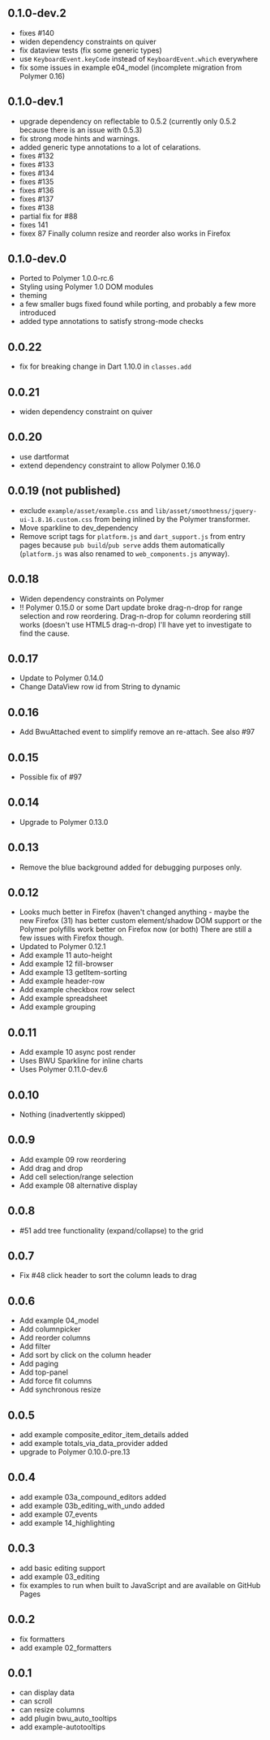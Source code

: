 ## 0.1.0-dev.2
- fixes #140
- widen dependency constraints on quiver
- fix dataview tests (fix some generic types)
- use `KeyboardEvent.keyCode` instead of `KeyboardEvent.which` everywhere
- fix some issues in example e04_model (incomplete migration from Polymer 0.16)

## 0.1.0-dev.1
- upgrade dependency on reflectable to 0.5.2 (currently only 0.5.2 because there is an issue with 0.5.3)
- fix strong mode hints and warnings.
- added generic type annotations to a lot of celarations.
- fixes #132
- fixes #133
- fixes #134
- fixes #135
- fixes #136
- fixes #137
- fixes #138
- partial fix for #88
- fixes 141
- fixex 87  Finally column resize and reorder also works in Firefox

## 0.1.0-dev.0
- Ported to Polymer 1.0.0-rc.6
- Styling using Polymer 1.0 DOM modules
- theming
- a few smaller bugs fixed found while porting, and probably a few more introduced
- added type annotations to satisfy strong-mode checks

## 0.0.22
- fix for breaking change in Dart 1.10.0 in `classes.add`

## 0.0.21
- widen dependency constraint on quiver

## 0.0.20
- use dartformat
- extend dependency constraint to allow Polymer 0.16.0

## 0.0.19 (not published)
- exclude `example/asset/example.css` and
`lib/asset/smoothness/jquery-ui-1.8.16.custom.css` from being inlined by the
Polymer transformer.
- Move sparkline to dev_dependency
- Remove script tags for `platform.js` and `dart_support.js` from entry pages
because `pub build`/`pub serve` adds them automatically (`platform.js` was also
renamed to `web_components.js` anyway).

## 0.0.18
- Widen dependency constraints on Polymer
- !! Polymer 0.15.0 or some Dart update broke drag-n-drop for range selection and
 row reordering. Drag-n-drop for column reordering still works (doesn't use HTML5
 drag-n-drop) I'll have yet to investigate to find the cause.
## 0.0.17
- Update to Polymer 0.14.0
- Change DataView row id from String to dynamic

## 0.0.16
- Add BwuAttached event to simplify remove an re-attach. See also #97

## 0.0.15
- Possible fix of #97

## 0.0.14
- Upgrade to Polymer 0.13.0

## 0.0.13
- Remove the blue background added for debugging purposes only.

## 0.0.12
- Looks much better in Firefox (haven't changed anything -
maybe the new Firefox (31) has better custom element/shadow DOM support
or the Polymer polyfills work better on Firefox now (or both)
There are still a few issues with Firefox though.
- Updated to Polymer 0.12.1
- Add example 11 auto-height
- Add example 12 fill-browser
- Add example 13 getItem-sorting
- Add example header-row
- Add example checkbox row select
- Add example spreadsheet
- Add example grouping

## 0.0.11
- Add example 10 async post render
- Uses BWU Sparkline for inline charts
- Uses Polymer 0.11.0-dev.6

## 0.0.10
- Nothing (inadvertently skipped)

## 0.0.9
- Add example 09 row reordering
- Add drag and drop
- Add cell selection/range selection
- Add example 08 alternative display

## 0.0.8
- #51 add tree functionality (expand/collapse) to the grid

## 0.0.7
- Fix #48 click header to sort the column leads to drag

## 0.0.6
- Add example 04_model
- Add columnpicker
- Add reorder columns
- Add filter
- Add sort by click on the column header
- Add paging
- Add top-panel
- Add force fit columns
- Add synchronous resize

## 0.0.5
* add example composite_editor_item_details added
* add example totals_via_data_provider added
* upgrade to Polymer 0.10.0-pre.13

## 0.0.4

* add example 03a_compound_editors added
* add example 03b_editing_with_undo added
* add example 07_events
* add example 14_highlighting

## 0.0.3
* add basic editing support
* add example 03_editing
* fix examples to run when built to JavaScript and are available on GitHub Pages

## 0.0.2

* fix formatters
* add example 02_formatters

## 0.0.1

* can display data
* can scroll
* can resize columns
* add plugin bwu_auto_tooltips
* add example-autotooltips
